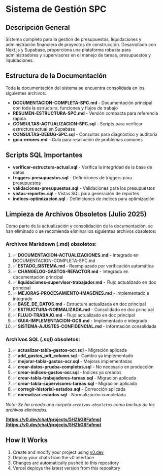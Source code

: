 # Sistema de Gestión SPC

## Descripción General

Sistema completo para la gestión de presupuestos, liquidaciones y administración financiera de proyectos de construcción. Desarrollado con Next.js y Supabase, proporciona una plataforma robusta para administradores y supervisores en el manejo de tareas, presupuestos y liquidaciones.

## Estructura de la Documentación

Toda la documentación del sistema se encuentra consolidada en los siguientes archivos:

- **DOCUMENTACION-COMPLETA-SPC.md** - Documentación principal con toda la estructura, funciones y flujos de trabajo
- **RESUMEN-ESTRUCTURA-SPC.md** - Versión compacta para referencia rápida
- **CONSULTAS-ACTUALIZACION-SPC.sql** - Scripts para verificar estructura actual en Supabase
- **CONSULTAS-DEBUG-SPC.sql** - Consultas para diagnóstico y auditoría
- **guia-errores.md** - Guía para resolución de problemas comunes

## Scripts SQL Importantes

- **verificar-estructura-actual.sql** - Verifica la integridad de la base de datos
- **triggers-presupuestos.sql** - Definiciones de triggers para presupuestos
- **validaciones-presupuestos.sql** - Validaciones para los presupuestos
- **vistas-reportes.sql** - Vistas SQL para generación de reportes
- **indices-optimizacion.sql** - Definiciones de índices para optimización

## Limpieza de Archivos Obsoletos (Julio 2025)

Como parte de la actualización y consolidación de la documentación, se han eliminado o se recomienda eliminar los siguientes archivos obsoletos:

### Archivos Markdown (.md) obsoletos:
1. ✅ **DOCUMENTACION-ACTUALIZACIONES.md** - Integrado en DOCUMENTACION-COMPLETA-SPC.md
2. ✅ **ESTADO_SISTEMA.md** - Reemplazado por verificación automática
3. ✅ **CHANGELOG-GASTOS-REFACTOR.md** - Integrado en documentación principal
4. ✅ **liquidaciones-supervisor-trabajador.md** - Flujo actualizado en doc principal
5. ✅ **MEJORAS-PROCESAMIENTO-IMAGENES.md** - Implementado e integrado
6. ✅ **BASE_DE_DATOS.md** - Estructura actualizada en doc principal
7. ✅ **ESTRUCTURA-NORMALIZADA.md** - Consolidado en doc principal
8. ✅ **FLUJO-TRABAJO.md** - Flujo actualizado en doc principal
9. ✅ **GUIA-IMPLEMENTACION-OCR.md** - Implementado e integrado
10. ✅ **SISTEMA-AJUSTES-CONFIDENCIAL.md** - Información consolidada

### Archivos SQL (.sql) obsoletos:
1. ✅ **actualizar-tabla-gastos-ocr.sql** - Migración aplicada
2. ✅ **add_gastos_pdf_column.sql** - Cambio ya implementado
3. ✅ **mejorar-tabla-gastos-ocr.sql** - Mejoras implementadas
4. ✅ **crear-datos-prueba-completos.sql** - No necesario en producción
5. ✅ **crear-indices-gastos-ocr.sql** - Índices ya creados
6. ✅ **crear-tabla-trabajadores-tareas.sql** - Migración aplicada
7. ✅ **crear-tabla-supervisores-tareas.sql** - Migración aplicada
8. ✅ **corregir-historial-estados.sql** - Corrección aplicada
9. ✅ **normalizar-estados.sql** - Normalización completada

_Nota: Se ha creado una carpeta `archivos-obsoletos` como backup de los archivos eliminados._

**[https://v0.dev/chat/projects/5HZkG8Fafmq](https://v0.dev/chat/projects/5HZkG8Fafmq)**

## How It Works

1. Create and modify your project using [v0.dev](https://v0.dev)
2. Deploy your chats from the v0 interface
3. Changes are automatically pushed to this repository
4. Vercel deploys the latest version from this repository
